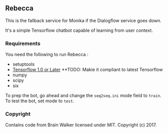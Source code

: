 ## Rebecca

This is the fallback service for Monika if the Dialogflow service goes down.

It's a simple Tensorflow chatbot capable of learning from user context.

### Requirements

You need the following to run Rebecca : 

- setuptools
- [Tensorflow 1.0 or Later](https://www.tensorflow.org/) **TODO: Makie it compliant to latest Tensorflow
- numpy
- scipy
- six

To prep the bot, go ahead and change the ``seq2seq.ini`` mode field to ``train``. To test the bot, set mode to
``test``.

### Copyright

Contains code from Brain Walker licensed under MIT. Copyright (c) 2017.

